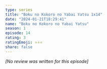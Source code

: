 ```yaml
---
type: series
title: "Boku no Kokoro no Yabai Yatsu 1x14"
date: "2024-01-21T18:29:41"
name: "Boku no Kokoro no Yabai Yatsu"
season: 1
episode: 14
rating: 3
ratingEmoji: ⭐️⭐️⭐️
share: false
---
```


*[No review was written for this episode]*
